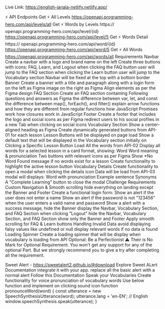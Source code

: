 Live Link: https://english-janala-netlify.netlify.app/


⚡ API Endpoints
Get ⚡ All Levels
https://openapi.programming-hero.com/api/levels/all
Get ⚡ Words by Levels
https:// openapi.programming-hero.com/api/level/{id}
https://openapi.programming-hero.com/api/level/5
Get ⚡ Words Detail
https:// openapi.programming-hero.com/api/word/{id}
https://openapi.programming-hero.com/api/word/5
Get ⚡ All Words
https://openapi.programming-hero.com/api/words/all
Requirements
Navbar
 Create a navbar with a logo and brand name on the left
 Create three buttons with icons: FAQ, Learn, and Logout
 when clicking the FAQ button user will jump to the FAQ section
 when clicking the Learn button user will jump to the Vocabulary section
 Navbar will be fixed at the top with a bottom border
Banner
 Create a banner with a title and paragraph along with a login form on the left as Figma
 image on the right as Figma
 Align elements as per the Figma design
FAQ Section
 Create an FAQ section containing Following questions and answers as Figma
 the difference between var, let, and const
 the difference between map(), forEach(), and filter()
 explain arrow functions and how they are different from regular functions
 how JavaScript Promises work
 how closures work in JavaScript
Footer
 Create a footer that includes the logo and social icons as per Figma
 redirect users to his social profiles in a new Tab when clicking on social icons
Vocabulary Section
 Show a center-aligned heading as Figma
 Create dynamically generated buttons from API-01 for each lesson
 Lesson Buttons will be displayed on page load
 Show a default text that will be displayed in the Vocabulary section initially
 on Clicking a Specific Lesson Button Load All the words from API-02
 Display all words for a selected lesson in a card format, showing:
 Word
 Word meaning & pronunciation
 Two buttons with relevant icons as per Figma
 Show *No Word Found message if no words exist for a lesson
 Create functionality to highlight the active lesson button
Vocabulary Details
 Create functionality to open a modal when clicking the details icon
 Data will be load from API-03
 modal will displays:
 Word with pronunciation
 Example sentence
 Synonyms
 A "Complete Learning" button to close the modal
Challenge Requirements
Custom Navigation & Smooth scrolling
 hide everything on landing except the Banner and Footer
 Create a functional login form:
 Show an alert if the user does not enter a name
 Show an alert if the password is not "123456"
 when the user enters a valid name and password
 Show a alert with a success message,
 hide the Banner
 display the Navbar, Vocabulary Section, and FAQ Section
 when clicking "Logout"
 hide the Navbar, Vocabulary Section, and FAQ Section
 show only the Banner and Footer
 Apply smooth scrolling for FAQ & Learn buttons
Handling Invalid Data
 avoid displaying falsy values like undefined or null
 display relevant words if no data is found
Loading Spinner
 Create a loading spinner that will be display when vocabulary is loading from API
Optional: Be a Perfectionist
⚠️ Their is No Mark for Optional Requirement. You won't get any support for any of the optional Part. But we strongly recommend you to give a try after completing all the requirement.

Sweet Alert - https://sweetalert2.github.io/#download
 Explore Sweet ALert Documentation
integrate it with your app. replace all the basic alert with a normal alert
Follow this Documentation
Speak your Vocabularies
 Create functionality for voice pronunciation of vocabulary words
 Use below function and implement on clicking sound icon
 function pronounceWord(word) {
      const utterance = new SpeechSynthesisUtterance(word);
      utterance.lang = 'en-EN'; // English
      window.speechSynthesis.speak(utterance);
    }
